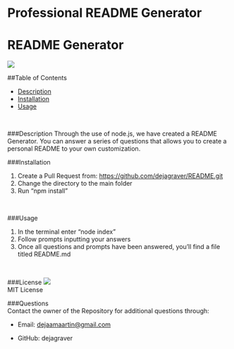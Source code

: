 # Professional README Generator 
 
  <h1> README Generator </h1>
  
  <img src = "https://img.shields.io/badge/license-MIT License-brightgreen"><br />

  ##Table of Contents
  * [Description](###description)
  * [Installation](###installation)
  * [Usage](###usage)
  <br />

  ###Description
  Through the use of node.js, we have created a README Generator. You can answer a series of questions that allows you to create a personal
  README to your own customization. 
  <br />

  ###Installation
  1. Create a Pull Request from: https://github.com/dejagraver/README.git
  2. Change the directory to the main folder
  3. Run “npm install”  
  <br />

  ###Usage
  1. In the terminal enter “node index”
  2. Follow prompts inputting your answers
  3. Once all questions and prompts have been answered, you’ll find a file titled README.md
  <br />

  ###License
  <img src = "https://img.shields.io/badge/license-MIT License-brightgreen"><br />
  MIT License
  <br />

  ###Questions <br />
  Contact the owner of the Repository for additional questions through:

* Email: dejaamaartin@gmail.com

* GitHub: dejagraver
